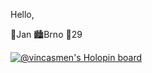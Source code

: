 Hello,

🙋Jan
🏙️Brno
🔞29

[![@vincasmen's Holopin board](https://holopin.me/vincasmen)](https://holopin.io/@vincasmen)

<!--START_SECTION:waka-->
<!--END_SECTION:waka-->


<!---
Vincasmen/Vincasmen is a ✨ special ✨ repository because its `README.md` (this file) appears on your GitHub profile.
You can click the Preview link to take a look at your changes.
--->
